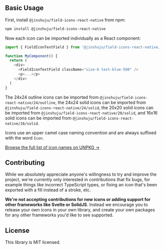 ## Basic Usage

First, install `@jinshuju/field-icons-react-native` from npm:

```sh
npm install @jinshuju/field-icons-react-native
```

Now each icon can be imported individually as a React component:

```js
import { FieldIconTextField } from '@jinshuju/field-icons-react-native/24/solid'

function MyComponent() {
  return (
    <div>
      <FieldIconTextField className="size-6 text-blue-500" />
      <p>...</p>
    </div>
  )
}
```

The 24x24 outline icons can be imported from `@jinshuju/field-icons-react-native/24/outline`, the 24x24 solid icons can be imported from `@jinshuju/field-icons-react-native/24/solid`, the 20x20 solid icons can be imported from `@jinshuju/field-icons-react-native/20/solid`, and 16x16 solid icons can be imported from `@jinshuju/field-icons-react-native/16/solid`.

Icons use an upper camel case naming convention and are always suffixed with the word `Icon`.

[Browse the full list of icon names on UNPKG &rarr;](https://unpkg.com/browse/@jinshuju/field-icons-react-native/24/outline/)

## Contributing

While we absolutely appreciate anyone's willingness to try and improve the project, we're currently only interested in contributions that fix bugs, for example things like incorrect TypeScript types, or fixing an icon that's been exported with a fill instead of a stroke, etc.

**We're not accepting contributions for new icons or adding support for other frameworks like Svelte or SolidJS**. Instead we encourage you to release your own icons in your own library, and create your own packages for any other frameworks you'd like to see supported.

## License

This library is MIT licensed.
